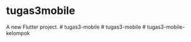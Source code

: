 # tugas3mobile

A new Flutter project.
#   t u g a s 3 - m o b i l e  
 #   t u g a s 3 - m o b i l e  
 # tugas3-mobile-kelompok
